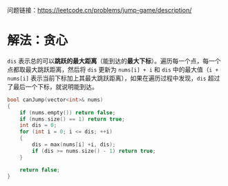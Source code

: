 问题链接：https://leetcode.cn/problems/jump-game/description/

# 解法：贪心

`dis` 表示总的可以**跳跃的最大距离**（能到达的**最大下标**）。遍历每一个点，每一个点都取最大跳跃距离，然后将 `dis` 更新为 `nums[i] + i` 和 `dis` 中的最大值（`i + nums[i]` 表示当前下标加上其最大跳跃距离），如果在遍历过程中发现，`dis` 超过了最后一个下标，就说明能到达。

```cpp
bool canJump(vector<int>& nums)
{
    if (nums.empty()) return false;
    if (nums.size() == 1) return true;
    int dis = 0;
    for (int i = 0; i <= dis; ++i)
    {
        dis = max(nums[i] +i, dis);
        if (dis >= nums.size() - 1) return true;
    }

    return false;
}
```
